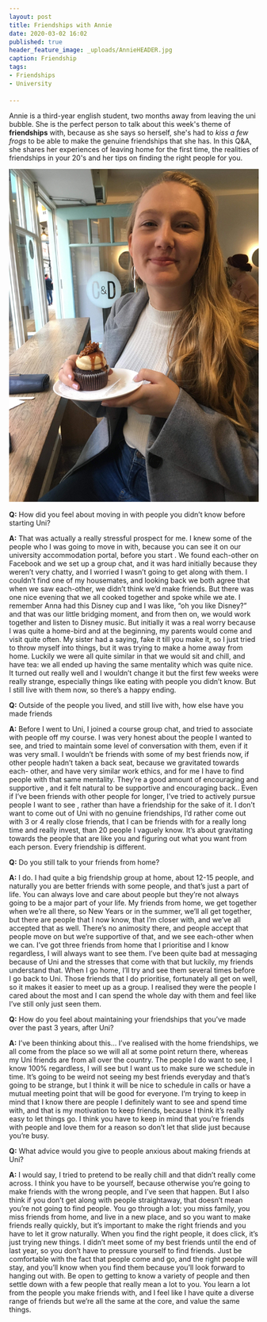 ```yaml
---
layout: post
title: Friendships with Annie
date: 2020-03-02 16:02
published: true
header_feature_image: _uploads/AnnieHEADER.jpg
caption: Friendship
tags:
- Friendships
- University

---
```

Annie is a third-year english student, two months away from leaving the uni bubble. She is the perfect person to talk about this week's theme of **friendships** with, because as she says so herself, she's had to _kiss a few frogs_ to be able to make the genuine friendships that she has. In this Q&A, she shares her experiences of leaving home for the first time, the realities of friendships in your 20's and her tips on finding the right people for you.

[![The absolute queen that is Annie G, with photo creds to Lotti R](/_uploads/Annie.jpg)](/_uploads/Annie.jpg)

**Q:** How did you feel about moving in with people you didn’t know before starting Uni?

**A:** That was actually a really stressful prospect for me. I knew some of the people who I was going to move in with, because you can see it on our university accommodation portal, before you start . We found each-other on Facebook and we set up a group chat, and it was hard initially because they weren’t very chatty, and I worried I wasn’t going to get along with them. I couldn’t find one of my housemates, and looking back we both agree that when we saw each-other, we didn’t think we’d make friends. But there was one nice evening that we all cooked together and spoke while we ate. I remember Anna had this Disney cup and I was like, “oh you like Disney?” and that was our little bridging moment, and from then on, we would work together and listen to Disney music. But initially it was a real worry because I was quite a home-bird and at the beginning, my parents would come and visit quite often. My sister had a saying, fake it till you make it, so I just tried to throw myself into things, but it was trying to make a home away from home. Luckily we were all quite similar in that we would sit and chill, and have tea: we all ended up having the same mentality which was quite nice. It turned out really well and I wouldn’t change it but the first few weeks were really strange, especially things like eating with people you didn’t know. But I still live with them now, so there’s a happy ending.



**Q:** Outside of the people you lived, and still live with, how else have you made friends

**A:** Before I went to Uni, I joined a course group chat, and tried to associate with people off my course. I was very honest about the people I wanted to see, and tried to maintain some level of conversation with them, even if it was very small. I wouldn’t be friends with some of my best friends now, if other people hadn’t taken a back seat, because we gravitated towards each- other, and have very similar work ethics, and for me I have to find people with that same mentality. They’re a good amount of encouraging and supportive , and it felt natural to be supportive and encouraging back.. Even if I’ve been friends with other people for longer, I’ve tried to actively pursue people I want to see , rather than have a friendship for the sake of it. I don’t want to come out of Uni with no genuine friendships, I’d rather come out with 3 or 4 really close friends, that I can be friends with for a really long time and really invest, than 20 people I vaguely know. It’s about gravitating towards the people that are like you and figuring out what you want from each person. Every friendship is different.


**Q:** Do you still talk to your friends from home?

**A:** I do. I had quite a big friendship group at home, about 12-15 people, and naturally you are better friends with some people, and that’s just a part of life. You can always love and care about people but they’re not always going to be a  major part of your life. My friends from home, we get together when we’re all there, so New Years or in the summer, we’ll all get together, but there are people that I now know, that I’m closer with, and we’ve all accepted that as well. There’s no animosity there, and people accept that people move on but we’re supportive of that, and we see each-other when we can. I’ve got three friends from home that I prioritise and I know regardless, I will always want to see them. I’ve been quite bad at messaging because of Uni and the stresses that come with that but luckily, my friends understand that. When I go home, I’ll try and see them several times before I go back to Uni. Those friends that I do prioritise, fortunately all get on well, so it makes it easier to meet up as a group. I realised they were the people I cared about the most and I can spend the whole day with them and feel like I’ve still only just seen them.


**Q:** How do you feel about maintaining your friendships that you’ve made over the past 3 years, after Uni?

**A:** I’ve been thinking about this… I’ve realised with the home friendships, we all come from the place so we will all at some point return there, whereas my Uni friends are from all over the country. The people I do want to see, I know 100% regardless, I will see but I want us to make sure we schedule in time. It’s going to be weird not seeing my best friends everyday and that’s going to be strange, but I think it will be nice to schedule in calls or  have a mutual meeting point that will be good for everyone. I’m trying to keep in mind that I know there are people I definitely want to see and spend time with, and that is my motivation to keep friends, because I think it’s really easy to let things go. I think you have to keep in mind that you’re friends with people and love them for a reason so don’t let that slide just because you’re busy.


**Q:** What advice would you give to people anxious about making friends at Uni?

**A:** I would say, I tried to pretend to be really chill and that didn’t really come across. I think you have to be yourself, because otherwise you’re going to make friends with the wrong people, and I’ve seen that happen. But I also think if you don’t get along with people straightaway, that doesn’t mean you’re not going to find people. You go through a lot: you miss family, you miss friends from home, and live in a new place, and so you want to make friends really quickly, but it’s important to make the right friends and you have to let it grow naturally. When you find the right people, it does click, it’s just trying new things. I didn’t meet some of my best friends until the end of last year, so you don’t have to pressure yourself to find friends. Just be comfortable with the fact that people come and go, and the right people will stay, and you’ll know when you find them because you’ll look forward to hanging out with. Be open to getting to know a variety of people and then settle down with a few people that really mean a lot to you. You learn a lot from the people you make friends with, and I feel like I have quite a diverse range of friends but we’re all the same at the core, and value the same things.
